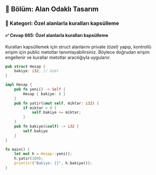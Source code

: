 ## 📘 Bölüm: Alan Odaklı Tasarım
### 🔹 Kategori: Özel alanlarla kuralları kapsülleme
#### ✅ Cevap 665: Özel alanlarla kuralları kapsülleme

Kuralları kapsüllemek için struct alanlarını private (özel) yapıp, kontrollü erişim için public metotlar tanımlayabilirsiniz. Böylece doğrudan erişim engellenir ve kurallar metotlar aracılığıyla uygulanır.

```rust
pub struct Hesap {
    bakiye: i32, // özel
}

impl Hesap {
    pub fn yeni() -> Self {
        Hesap { bakiye: 0 }
    }
    pub fn yatir(&mut self, miktar: i32) {
        if miktar > 0 {
            self.bakiye += miktar;
        }
    }
    pub fn bakiye(&self) -> i32 {
        self.bakiye
    }
}

fn main() {
    let mut h = Hesap::yeni();
    h.yatir(100);
    println!("Bakiye: {}", h.bakiye());
}
```
